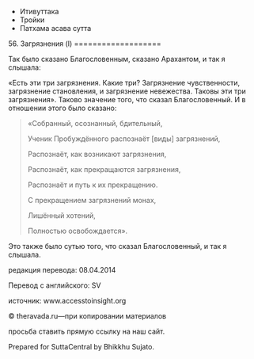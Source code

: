 









* Итивуттака
* Тройки
* Патхама асава сутта


56\. Загрязнения \(I\)
\=\=\=\=\=\=\=\=\=\=\=\=\=\=\=\=\=\=\=



Так было сказано Благословенным, сказано Арахантом, и так я слышала:


«Есть эти три загрязнения\. Какие три? Загрязнение чувственности, загрязнение становления, и загрязнение невежества\. Таковы эти три загрязнения»\. Таково значение того, что сказал Благословенный\. И в отношении этого было сказано:



> «Собранный, осознанный, бдительный,  
> 
> Ученик Пробуждённого распознаёт \[виды\] загрязнений,  
> 
> Распознаёт, как возникают загрязнения,  
> 
> Распознаёт, как прекращаются загрязнения,  
> 
> Распознаёт и путь к их прекращению\.  
> 
> С прекращением загрязнений монах,  
> 
> Лишённый хотений,  
> 
> Полностью освобождается»\.


Это также было сутью того, что сказал Благословенный, и так я слышала\.



редакция перевода: 08\.04\.2014


Перевод с английского: SV


источник: www\.accesstoinsight\.org


© theravada\.ru—при копировании материалов


просьба ставить прямую ссылку на наш сайт\.


Prepared for SuttaCentral by Bhikkhu Sujato\.







